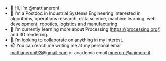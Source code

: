 - 👋 Hi, I’m @mattianeroni
- 👀 I’m a Postdoc in Industrial Systems Engineering interested in algorithms, operations research, data science, machine learning, web development, robotics, logistics and manufacturing.
- 🌱 I’m currently learning more about Processing (https://processing.org/) and 3D rendering.
- 💞️ I’m looking to collaborate on anything in my interest.
- 📫 You can reach me writing me at my personal email mattianeroni93@gmail.com or academic email mneroni@unimore.it

